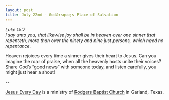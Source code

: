 ```yaml
---
layout: post
title: July 22nd - God&rsquo;s Place of Salvation
---
```


_Luke 15:7  
I say unto you, that likewise joy shall be in heaven over one sinner
that repenteth, more than over the ninety and nine just persons, which
need no repentance._

Heaven rejoices every time a sinner gives their heart to Jesus. Can
you imagine the roar of praise, when all the heavenly hosts unite
their voices? Share God&rsquo;s &ldquo;good news&rdquo; with someone
today, and listen carefully, you might just hear a shout!

 --

<a href=http://jesuseveryday.net>Jesus Every Day</a> is a ministry of <a href=http://rodgersbaptist.net>Rodgers Baptist Church</a> in Garland, Texas.
